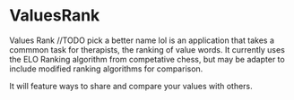 # ValuesRank

Values Rank //TODO pick a better name lol
is an application that takes a commmon task for therapists, the ranking of value words.  It currently uses the ELO Ranking algorithm from competative chess, but may be adapter to include
modified ranking algorithms for comparison.

It will feature ways to share and compare your values with others.
